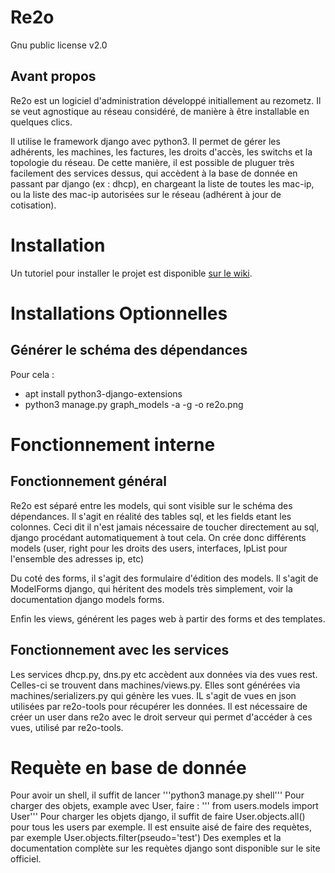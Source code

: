 # Re2o

Gnu public license v2.0

## Avant propos 

Re2o est un logiciel d'administration développé initiallement au rezometz. Il
se veut agnostique au réseau considéré, de manière à être installable en 
quelques clics.

Il utilise le framework django avec python3. Il permet de gérer les adhérents, 
les machines, les factures, les droits d'accès, les switchs et la topologie du 
réseau.
De cette manière, il est possible de pluguer très facilement des services 
dessus, qui accèdent à la base de donnée en passant par django (ex : dhcp), en 
chargeant la liste de toutes les mac-ip, ou la liste des mac-ip autorisées sur 
le réseau (adhérent à jour de cotisation).

# Installation

Un tutoriel pour installer le projet est disponible [sur le wiki](https://gitlab.federez.net/federez/re2o/wikis/User%20Documentation/Quick%20Start).

# Installations Optionnelles
## Générer le schéma des dépendances

Pour cela : 
 * apt install python3-django-extensions
 * python3 manage.py graph_models -a -g -o re2o.png

# Fonctionnement interne

## Fonctionnement général

Re2o est séparé entre les models, qui sont visible sur le schéma des 
dépendances. Il s'agit en réalité des tables sql, et les fields etant les 
colonnes.
Ceci dit il n'est jamais nécessaire de toucher directement au sql, django 
procédant automatiquement à tout cela. 
On crée donc différents models (user, right pour les droits des users, 
interfaces, IpList pour l'ensemble des adresses ip, etc)

Du coté des forms, il s'agit des formulaire d'édition des models. Il 
s'agit de ModelForms django, qui héritent des models très simplement, voir la 
documentation django models forms.

Enfin les views, générent les pages web à partir des forms et des templates.

## Fonctionnement avec les services

Les services dhcp.py, dns.py etc accèdent aux données via des vues rest.
Celles-ci se trouvent dans machines/views.py. Elles sont générées via 
machines/serializers.py qui génère les vues. IL s'agit de vues en json utilisées
par re2o-tools pour récupérer les données.
Il est nécessaire de créer un user dans re2o avec le droit serveur qui permet 
d'accéder à ces vues, utilisé par re2o-tools.

# Requète en base de donnée

Pour avoir un shell, il suffit de lancer '''python3 manage.py shell'''
Pour charger des objets, example avec User, faire : 
''' from users.models import User'''
Pour charger les objets django, il suffit de faire User.objects.all() 
pour tous les users par exemple. 
Il est ensuite aisé de faire des requètes, par exemple 
User.objects.filter(pseudo='test')
Des exemples et la documentation complète sur les requètes django sont 
disponible sur le site officiel.

